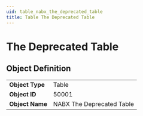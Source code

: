 ```yaml
---
uid: table_nabx_the_deprecated_table
title: Table The Deprecated Table
---
```

# The Deprecated Table

## Object Definition

<table>
<tr><td><b>Object Type</b></td><td>Table</td></tr>
<tr><td><b>Object ID</b></td><td>50001</td></tr>
<tr><td><b>Object Name</b></td><td>NABX The Deprecated Table</td></tr>
</table>
